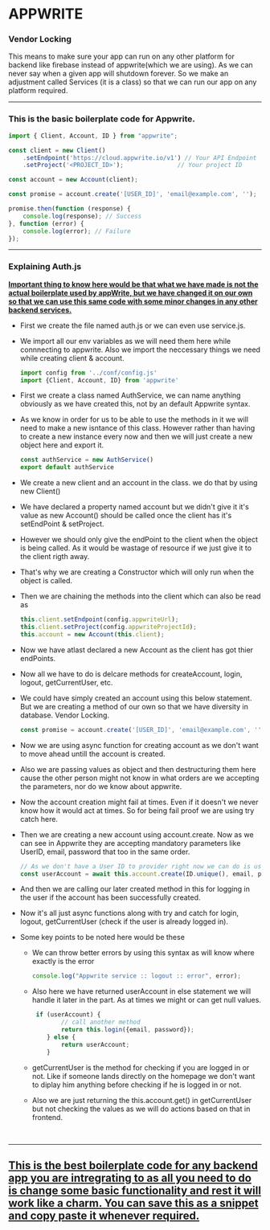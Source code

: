 # APPWRITE

### Vendor Locking

This means to make sure your app can run on any other platform for backend like firebase instead of appwrite(which we are using). As we can never say when a given app will shutdown forever. So we make an adjustment called Services (it is a class) so that we can run our app on any platform required.

<hr>

### This is the basic boilerplate code for Appwrite.

```js
import { Client, Account, ID } from "appwrite";

const client = new Client()
    .setEndpoint('https://cloud.appwrite.io/v1') // Your API Endpoint
    .setProject('<PROJECT_ID>');               // Your project ID

const account = new Account(client);

const promise = account.create('[USER_ID]', 'email@example.com', '');

promise.then(function (response) {
    console.log(response); // Success
}, function (error) {
    console.log(error); // Failure
});
```
<hr>

### Explaining Auth.js

<u><b>Important thing to know here would be that what we have made is not the actual boilerplate used by appWrite, but we have changed it on our own so that we can use this same code with some minor changes in any other backend services.</b></u>

- First we create the file named auth.js or we can even use service.js.

- We import all our env variables as we will need them here while connnecting to appwrite. Also we import the neccessary things we need while creating client & account.
    ```js
    import config from '../conf/config.js'
    import {Client, Account, ID} from 'appwrite'
    ```

- First we create a class named AuthService, we can name anything obviously as we have created this, not by an default Appwrite syntax.

- As we know in order for us to be able to use the methods in it we will need to make a new isntance of this class. However rather than having to create a new instance every now and then we will just create a new object here and export it.

    ```js
    const authService = new AuthService()
    export default authService
    ```
- We create a new client and an account in the class. we do that by using new Client()

- We have declared a property named account but we didn't give it it's value as new Account() should be called once the client has it's setEndPoint & setProject.

- However we should only give the endPoint to the client when the object is being called. As it would be wastage of resource if we just give it to the client rigth away.

- That's why we are creating a Constructor which will only run when the object is called.

- Then we are chaining the methods into the client which can also be read as 
    ```js
    this.client.setEndpoint(config.appwriteUrl);
    this.client.setProject(config.appwriteProjectId);
    this.account = new Account(this.client); 
    ```

- Now we have atlast declared a new Account as the client has got thier endPoints.

- Now all we have to do is delcare methods for createAccount, login, logout, getCurrentUser, etc.

- We could have simply created an account using this below statement. But we are creating a method of our own so that we have diversity in database. Vendor Locking.
    ```js
    const promise = account.create('[USER_ID]', 'email@example.com', '');
    ```
- Now we are using async function for creating account as we don't want to move ahead untill the account is created.

- Also we are passing values as object and then destructuring them here cause the other person might not know in what orders are we accepting the parameters, nor do we know about appwrite.

- Now the account creation might fail at times. Even if it doesn't we never know how it would act at times. So for being fail proof we are using try catch here.

- Then we are creating a new account using account.create. Now as we can see in Appwrite they are accepting mandatory parameters like UserID, email, password that too in the same order.

    ```js
    // As we don't have a User ID to provider right now we can do is use the ID method given by appwrite itself which we have imported as well.
    const userAccount = await this.account.create(ID.unique(), email, password, name);
    ```

- And then we are calling our later created method in this for logging in the user if the account has been successfully created.

- Now it's all just async functions along with try and catch for login, logout, getCurrentUser (check if the user is already logged in).

- Some key points to be noted here would be these
    
    - We can throw better errors by using this syntax as will know where exactly is the error 

        ```js
        console.log("Appwrite service :: logout :: error", error);
        ```
    
    - Also here we have returned userAccount in else statement we will handle it later in the part. As at times we might or can get null values.
        ```js
         if (userAccount) {
                // call another method
                return this.login({email, password});
            } else {
                return userAccount;
            }
        ```
    
    - getCurrentUser is the method for checking if you are logged in or not. Like if someone lands directly on the homepage we don't want to diplay him anything before checking if he is logged in or not.

    - Also we are just returning the this.account.get() in getCurrentUser but not checking the values as we will do actions based on that in frontend.

<br>
<hr>

## <u><b>This is the best boilerplate code for any backend app you are intregrating to as all you need to do is change some basic functionality and rest it will work like a charm. You can save this as a snippet and copy paste it whenever required.</b></u>